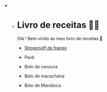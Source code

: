 - - # Livro de receitas 👨‍🍳

    Olá ! Bem vindo ao meu livro de receitas 👋

    - [Strogonoff de frango](https://github.com/Perkles/livro-receitas/blob/master/receitas/strogonoff.md)

    - Pavê
    
    - Bolo de cenoura
    
    - Bolo de macacheira
    
    - Bolo de Mandioca
    
      

